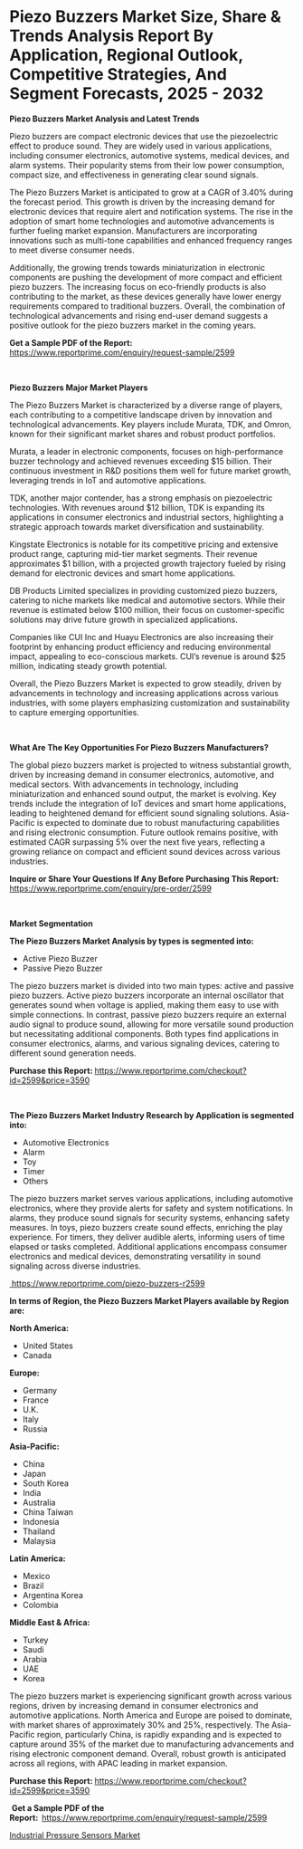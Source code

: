 <p><h1>Piezo Buzzers Market Size, Share & Trends Analysis Report By Application, Regional Outlook, Competitive Strategies, And Segment Forecasts, 2025 - 2032</h1></p><p><strong>Piezo Buzzers Market Analysis and Latest Trends</strong></p>
<p><p>Piezo buzzers are compact electronic devices that use the piezoelectric effect to produce sound. They are widely used in various applications, including consumer electronics, automotive systems, medical devices, and alarm systems. Their popularity stems from their low power consumption, compact size, and effectiveness in generating clear sound signals. </p><p>The Piezo Buzzers Market is anticipated to grow at a CAGR of 3.40% during the forecast period. This growth is driven by the increasing demand for electronic devices that require alert and notification systems. The rise in the adoption of smart home technologies and automotive advancements is further fueling market expansion. Manufacturers are incorporating innovations such as multi-tone capabilities and enhanced frequency ranges to meet diverse consumer needs.</p><p>Additionally, the growing trends towards miniaturization in electronic components are pushing the development of more compact and efficient piezo buzzers. The increasing focus on eco-friendly products is also contributing to the market, as these devices generally have lower energy requirements compared to traditional buzzers. Overall, the combination of technological advancements and rising end-user demand suggests a positive outlook for the piezo buzzers market in the coming years.</p></p>
<p><strong>Get a Sample PDF of the Report:&nbsp;</strong> <a href="https://www.reportprime.com/enquiry/request-sample/2599?utm_campaign=2179&utm_medium=2&utm_source=Github&utm_content=ia&utm_term=18032025&utm_id=piezo-buzzers">https://www.reportprime.com/enquiry/request-sample/2599</a></p>
<p>&nbsp;</p>
<p><strong>Piezo Buzzers Major Market Players</strong></p>
<p><p>The Piezo Buzzers Market is characterized by a diverse range of players, each contributing to a competitive landscape driven by innovation and technological advancements. Key players include Murata, TDK, and Omron, known for their significant market shares and robust product portfolios.</p><p>Murata, a leader in electronic components, focuses on high-performance buzzer technology and achieved revenues exceeding $15 billion. Their continuous investment in R&D positions them well for future market growth, leveraging trends in IoT and automotive applications.</p><p>TDK, another major contender, has a strong emphasis on piezoelectric technologies. With revenues around $12 billion, TDK is expanding its applications in consumer electronics and industrial sectors, highlighting a strategic approach towards market diversification and sustainability.</p><p>Kingstate Electronics is notable for its competitive pricing and extensive product range, capturing mid-tier market segments. Their revenue approximates $1 billion, with a projected growth trajectory fueled by rising demand for electronic devices and smart home applications.</p><p>DB Products Limited specializes in providing customized piezo buzzers, catering to niche markets like medical and automotive sectors. While their revenue is estimated below $100 million, their focus on customer-specific solutions may drive future growth in specialized applications.</p><p>Companies like CUI Inc and Huayu Electronics are also increasing their footprint by enhancing product efficiency and reducing environmental impact, appealing to eco-conscious markets. CUI’s revenue is around $25 million, indicating steady growth potential.</p><p>Overall, the Piezo Buzzers Market is expected to grow steadily, driven by advancements in technology and increasing applications across various industries, with some players emphasizing customization and sustainability to capture emerging opportunities.</p></p>
<p>&nbsp;</p>
<p><strong>What Are The Key Opportunities For Piezo Buzzers Manufacturers?</strong></p>
<p><p>The global piezo buzzers market is projected to witness substantial growth, driven by increasing demand in consumer electronics, automotive, and medical sectors. With advancements in technology, including miniaturization and enhanced sound output, the market is evolving. Key trends include the integration of IoT devices and smart home applications, leading to heightened demand for efficient sound signaling solutions. Asia-Pacific is expected to dominate due to robust manufacturing capabilities and rising electronic consumption. Future outlook remains positive, with estimated CAGR surpassing 5% over the next five years, reflecting a growing reliance on compact and efficient sound devices across various industries.</p></p>
<p><strong>Inquire or Share Your Questions If Any Before Purchasing This Report:</strong> <a href="https://www.reportprime.com/enquiry/pre-order/2599?utm_campaign=2179&utm_medium=2&utm_source=Github&utm_content=ia&utm_term=18032025&utm_id=piezo-buzzers">https://www.reportprime.com/enquiry/pre-order/2599</a></p>
<p>&nbsp;</p>
<p><strong>Market Segmentation</strong></p>
<p><strong>The Piezo Buzzers Market Analysis by types is segmented into:</strong></p>
<p><ul><li>Active Piezo Buzzer</li><li>Passive Piezo Buzzer</li></ul></p>
<p><p>The piezo buzzers market is divided into two main types: active and passive piezo buzzers. Active piezo buzzers incorporate an internal oscillator that generates sound when voltage is applied, making them easy to use with simple connections. In contrast, passive piezo buzzers require an external audio signal to produce sound, allowing for more versatile sound production but necessitating additional components. Both types find applications in consumer electronics, alarms, and various signaling devices, catering to different sound generation needs.</p></p>
<p><strong>Purchase this Report:&nbsp;</strong><a href="https://www.reportprime.com/checkout?id=2599&price=3590&utm_campaign=2179&utm_medium=2&utm_source=Github&utm_content=ia&utm_term=18032025&utm_id=piezo-buzzers">https://www.reportprime.com/checkout?id=2599&price=3590</a></p>
<p>&nbsp;</p>
<p><strong>The Piezo Buzzers Market Industry Research by Application is segmented into:</strong></p>
<p><ul><li>Automotive Electronics</li><li>Alarm</li><li>Toy</li><li>Timer</li><li>Others</li></ul></p>
<p><p>The piezo buzzers market serves various applications, including automotive electronics, where they provide alerts for safety and system notifications. In alarms, they produce sound signals for security systems, enhancing safety measures. In toys, piezo buzzers create sound effects, enriching the play experience. For timers, they deliver audible alerts, informing users of time elapsed or tasks completed. Additional applications encompass consumer electronics and medical devices, demonstrating versatility in sound signaling across diverse industries.</p></p>
<p><a href="https://www.reportprime.com/piezo-buzzers-r2599?utm_campaign=2179&utm_medium=2&utm_source=Github&utm_content=ia&utm_term=18032025&utm_id=piezo-buzzers">&nbsp;https://www.reportprime.com/piezo-buzzers-r2599</a></p>
<p><strong>In terms of Region, the Piezo Buzzers Market Players available by Region are:</strong></p>
<p>
    <p> <strong> North America: </strong>
        <ul>
            <li>United States</li>
            <li>Canada</li>
        </ul>
        </p> 
    <p> <strong> Europe: </strong>
        <ul>
            <li>Germany</li>
            <li>France</li>
            <li>U.K.</li>
            <li>Italy</li>
            <li>Russia</li>
        </ul>
        </p> 
    <p> <strong> Asia-Pacific: </strong>
        <ul>
            <li>China</li>
            <li>Japan</li>
            <li>South Korea</li>
            <li>India</li>
            <li>Australia</li>
            <li>China Taiwan</li>
            <li>Indonesia</li>
            <li>Thailand</li>
            <li>Malaysia</li>
        </ul>
        </p> 
    <p> <strong> Latin America: </strong>
        <ul>
            <li>Mexico</li>
            <li>Brazil</li>
            <li>Argentina Korea</li>
            <li>Colombia</li>
        </ul>
        </p> 
    <p> <strong> Middle East & Africa: </strong>
        <ul>
            <li>Turkey</li>
            <li>Saudi</li>
            <li>Arabia</li>
            <li>UAE</li>
            <li>Korea</li>
        </ul>
    </p>
    </p>
<p><p>The piezo buzzers market is experiencing significant growth across various regions, driven by increasing demand in consumer electronics and automotive applications. North America and Europe are poised to dominate, with market shares of approximately 30% and 25%, respectively. The Asia-Pacific region, particularly China, is rapidly expanding and is expected to capture around 35% of the market due to manufacturing advancements and rising electronic component demand. Overall, robust growth is anticipated across all regions, with APAC leading in market expansion.</p></p>
<p><strong>Purchase this Report: </strong><a href="https://www.reportprime.com/checkout?id=2599&price=3590&utm_campaign=2179&utm_medium=2&utm_source=Github&utm_content=ia&utm_term=18032025&utm_id=piezo-buzzers">https://www.reportprime.com/checkout?id=2599&price=3590</a></p>
<p>&nbsp;<strong>Get a Sample PDF of the Report:&nbsp;&nbsp;</strong><a href="https://www.reportprime.com/enquiry/request-sample/2599?utm_campaign=2179&utm_medium=2&utm_source=Github&utm_content=ia&utm_term=18032025&utm_id=piezo-buzzers">https://www.reportprime.com/enquiry/request-sample/2599</a></p>
<p><strong></strong></p>
<p><p><a href="https://github.com/filinjaic7/Market-Research-Report-List-1/blob/main/industrial-pressure-sensors-market.md?utm_campaign=2179&utm_medium=2&utm_source=Github&utm_content=ia&utm_term=18032025&utm_id=piezo-buzzers">Industrial Pressure Sensors Market</a></p></p>